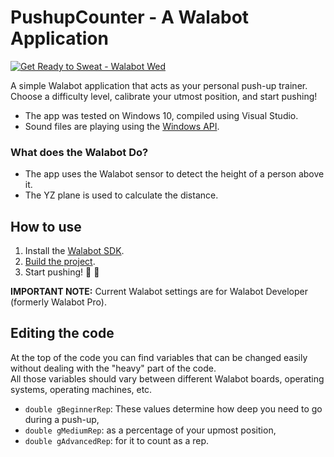 # PushupCounter - A Walabot Application

[![Get Ready to Sweat - Walabot Wed](http://img.youtube.com/vi/UpUDK8bEH6M/0.jpg)](http://www.youtube.com/watch?v=UpUDK8bEH6M)

A simple Walabot application that acts as your personal push-up trainer.  
Choose a difficulty level, calibrate your utmost position, and start pushing!  

* The app was tested on Windows 10, compiled using Visual Studio.
* Sound files are playing using the [Windows API](https://msdn.microsoft.com/en-us/library/windows/desktop/dd743680.aspx).

### What does the Walabot Do?

* The app uses the Walabot sensor to detect the height of a person above it.
* The YZ plane is used to calculate the distance.

## How to use

1. Install the [Walabot SDK](http://walabot.com/getting-started).
2. [Build the project](http://api.walabot.com/_project.html).
3. Start pushing! :muscle: :muscle:

**IMPORTANT NOTE:** Current Walabot settings are for Walabot Developer (formerly Walabot Pro).

## Editing the code

At the top of the code you can find variables that can be changed easily without dealing with the "heavy" part of the code.  
All those variables should vary between different Walabot boards, operating systems, operating machines, etc.

* `double gBeginnerRep`: These values determine how deep you need to go during a push-up,
* `double gMediumRep`: as a percentage  of your upmost position,
* `double gAdvancedRep`: for it to count as a rep.

